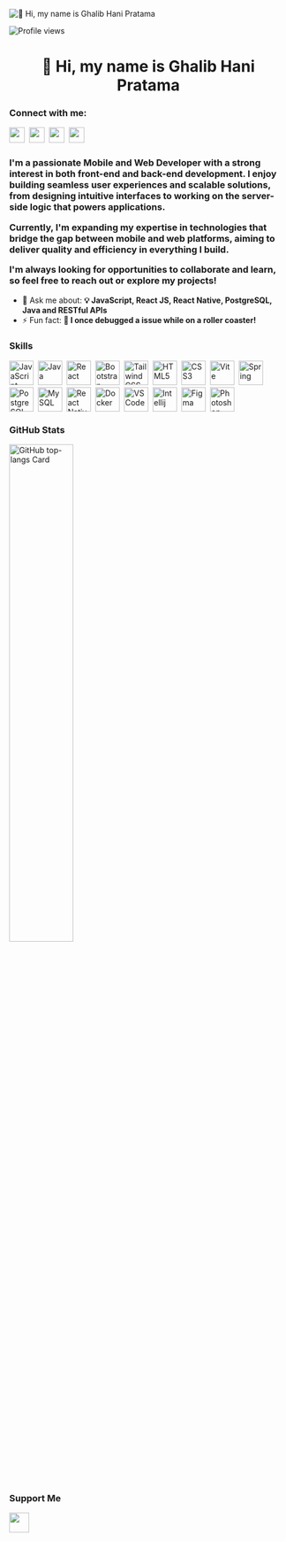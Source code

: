 ![👋 Hi, my name is Ghalib Hani Pratama](https://static.wixstatic.com/media/53fad0_ce0704caa0174d6aa9b2b8101a62fa77~mv2.gif)

![Profile views](https://komarev.com/ghpvc/?username=ghalibhani&label=Profile%20views&color=0e75b6&style=flat)

<div id="toc">
  <ul align="center" style="list-style: none">
    <summary>
      <h1>
        👋 Hi, my name is Ghalib Hani Pratama
      </h1>
    </summary>
  </ul>
</div>

**<h3 align="left">Connect with me:</h3>** 
<p align="left"><a href="https://twitter.com/Sushil__SM" target="_blank"><img src="https://img.shields.io/badge/Twitter-000000?logo=X&logoColor=white" height="28" style="margin-right: 4px"></a> <a href="ghalibpratama.gpro@gmail.com" target="_blank"><img src="https://img.shields.io/badge/Gmail-D14836?style=for-the-badge&logo=gmail&logoColor=white" height="28" style="margin-right: 4px"></a> <a href="https://github.com/ghalibhani" target="_blank"><img src="https://img.shields.io/badge/GitHub-100000?style=for-the-badge&logo=github&logoColor=white" height="28" style="margin-right: 4px"></a> <a href="https://www.linkedin.com/in/Ghalib Hani Pratama" target="_blank"><img src="https://img.shields.io/badge/LinkedIn-0077B5?style=for-the-badge&logo=linkedin&logoColor=white" height="28" style="margin-right: 4px"></a></p>

 <h3 align="left">I'm a passionate Mobile and Web Developer with a strong interest in both front-end and back-end development. I enjoy building seamless user experiences and scalable solutions, from designing intuitive interfaces to working on the server-side logic that powers applications.

Currently, I'm expanding my expertise in technologies that bridge the gap between mobile and web platforms, aiming to deliver quality and efficiency in everything I build.

I'm always looking for opportunities to collaborate and learn, so feel free to reach out or explore my projects!</h3>

- 💬 Ask me about: **💡 JavaScript, React JS, React Native, PostgreSQL, Java and RESTful APIs**
- ⚡ Fun fact: **🎢 I once debugged a issue while on a roller coaster!**

 **<h3 align="left">Skills</h3>**

<div style="display: flex; flex-wrap: wrap; gap: 4px; justify-content: left;"><img src="https://cdn.jsdelivr.net/gh/devicons/devicon/icons/javascript/javascript-plain.svg" height="44" alt="JavaScript" style="margin-right: 4px"> <img src="https://cdn.jsdelivr.net/gh/devicons/devicon@latest/icons/java/java-original-wordmark.svg" height="44" alt="Java" style="margin-right: 4px"> <img src="https://cdn.jsdelivr.net/gh/devicons/devicon@latest/icons/react/react-original-wordmark.svg" height="44" alt="React" style="margin-right: 4px"> <img src="https://cdn.jsdelivr.net/gh/devicons/devicon/icons/bootstrap/bootstrap-original.svg" height="44" alt="Bootstrap" style="margin-right: 4px"> <img src="https://cdn.jsdelivr.net/gh/devicons/devicon@latest/icons/tailwindcss/tailwindcss-original.svg" height="44" alt="Tailwind CSS" style="margin-right: 4px"> <img src="https://cdn.jsdelivr.net/gh/devicons/devicon/icons/html5/html5-original.svg" height="44" alt="HTML5" style="margin-right: 4px"> <img src="https://cdn.jsdelivr.net/gh/devicons/devicon/icons/css3/css3-original.svg" height="44" alt="CSS3" style="margin-right: 4px"> <img src="https://cdn.jsdelivr.net/gh/devicons/devicon@latest/icons/vitejs/vitejs-original.svg" height="44" alt="Vite" style="margin-right: 4px"> <img src="https://cdn.jsdelivr.net/gh/devicons/devicon@latest/icons/spring/spring-original-wordmark.svg" height="44" alt="Spring" style="margin-right: 4px"> <img src="https://cdn.jsdelivr.net/gh/devicons/devicon@latest/icons/postgresql/postgresql-original-wordmark.svg" height="44" alt="PostgreSQL" style="margin-right: 4px"> <img src="https://cdn.jsdelivr.net/gh/devicons/devicon@latest/icons/mysql/mysql-original-wordmark.svg" height="44" alt="MySQL" style="margin-right: 4px"> <img src="https://cdn.jsdelivr.net/gh/devicons/devicon/icons/react/react-original.svg" height="44" alt="React Native" style="margin-right: 4px"> <img src="https://cdn.jsdelivr.net/gh/devicons/devicon/icons/docker/docker-original.svg" height="44" alt="Docker" style="margin-right: 4px"> <img src="https://cdn.jsdelivr.net/gh/devicons/devicon@latest/icons/vscode/vscode-original.svg" height="44" alt="VSCode" style="margin-right: 4px"> <img src="https://cdn.jsdelivr.net/gh/devicons/devicon@latest/icons/intellij/intellij-original.svg" height="44" alt="Intellij" style="margin-right: 4px"> <img src="https://cdn.jsdelivr.net/gh/devicons/devicon@latest/icons/figma/figma-original.svg" height="44" alt="Figma" style="margin-right: 4px"> <img src="https://cdn.jsdelivr.net/gh/devicons/devicon@latest/icons/photoshop/photoshop-original.svg" height="44" alt="Photoshop" style="margin-right: 4px"></div>

 **<h3 align="left">GitHub Stats</h3>**

<p align="left">
  <img width="48%" src="https://github-readme-stats.vercel.app/api/top-langs?username=ghalibhani&theme=default&cache_seconds=1800&border_radius=4&hide_title=false&layout=compact&langs_count=5&card_width=400&hide_progress=false" alt="GitHub top-langs Card" />
</p>

 **<h3 align="left">Support Me</h3>**

<p align="left"><a href="https://ko-fi.com/sushil_" target="_blank"><img src="https://img.shields.io/badge/Ko--fi-343B45?logo=kofi&logoColor=Black" height="36" style="margin-right: 4px"></a></p>
